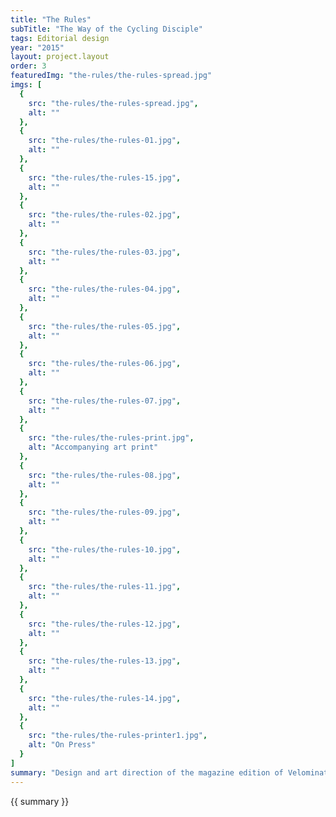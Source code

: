 ```yaml
---
title: "The Rules"
subTitle: "The Way of the Cycling Disciple"
tags: Editorial design
year: "2015"
layout: project.layout
order: 3
featuredImg: "the-rules/the-rules-spread.jpg"
imgs: [
  {
    src: "the-rules/the-rules-spread.jpg",
    alt: ""
  },
  {
    src: "the-rules/the-rules-01.jpg",
    alt: ""
  },
  {
    src: "the-rules/the-rules-15.jpg",
    alt: ""
  },
  {
    src: "the-rules/the-rules-02.jpg",
    alt: ""
  },
  {
    src: "the-rules/the-rules-03.jpg",
    alt: ""
  },
  {
    src: "the-rules/the-rules-04.jpg",
    alt: ""
  },
  {
    src: "the-rules/the-rules-05.jpg",
    alt: ""
  },
  {
    src: "the-rules/the-rules-06.jpg",
    alt: ""
  },
  {
    src: "the-rules/the-rules-07.jpg",
    alt: ""
  },
  {
    src: "the-rules/the-rules-print.jpg",
    alt: "Accompanying art print"
  },
  {
    src: "the-rules/the-rules-08.jpg",
    alt: ""
  },
  {
    src: "the-rules/the-rules-09.jpg",
    alt: ""
  },
  {
    src: "the-rules/the-rules-10.jpg",
    alt: ""
  },
  {
    src: "the-rules/the-rules-11.jpg",
    alt: ""
  },
  {
    src: "the-rules/the-rules-12.jpg",
    alt: ""
  },
  {
    src: "the-rules/the-rules-13.jpg",
    alt: ""
  },
  {
    src: "the-rules/the-rules-14.jpg",
    alt: ""
  },
  {
    src: "the-rules/the-rules-printer1.jpg",
    alt: "On Press"
  }
]
summary: "Design and art direction of the magazine edition of Velominati’s book and website"
---
```


{{ summary }}